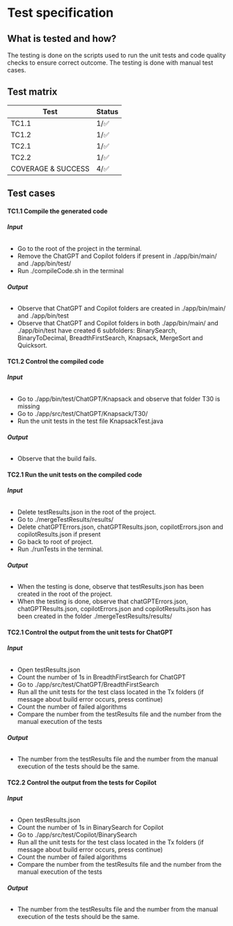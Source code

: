 # Test specification

## What is tested and how?
The testing is done on the scripts used to run the unit tests and code quality checks to ensure correct outcome. The testing is done with manual test cases.

## Test matrix

| Test | Status |
|------|-----|
| TC1.1 | 1/:white_check_mark: |
| TC1.2 | 1/:white_check_mark: |
| TC2.1 | 1/:white_check_mark: |
| TC2.2 | 1/:white_check_mark: |
| COVERAGE & SUCCESS | 4/:white_check_mark: |

## Test cases

#### **TC1.1 Compile the generated code**

###### **Input**
- Go to the root of the project in the terminal.
- Remove the ChatGPT and Copilot folders if present in ./app/bin/main/ and ./app/bin/test/
- Run ./compileCode.sh in the terminal

###### **Output**
- Observe that ChatGPT and Copilot folders are created in ./app/bin/main/ and ./app/bin/test
- Observe that ChatGPT and Copilot folders in both ./app/bin/main/ and ./app/bin/test have created 6 subfolders: BinarySearch, BinaryToDecimal, BreadthFirstSearch, Knapsack, MergeSort and Quicksort.

#### **TC1.2 Control the compiled code**

###### **Input**
- Go to ./app/bin/test/ChatGPT/Knapsack and observe that folder T30 is missing
- Go to ./app/src/test/ChatGPT/Knapsack/T30/
- Run the unit tests in the test file KnapsackTest.java

###### **Output**
- Observe that the build fails.

#### **TC2.1 Run the unit tests on the compiled code**

###### **Input**
- Delete testResults.json in the root of the project.
- Go to ./mergeTestResults/results/
- Delete chatGPTErrors.json, chatGPTResults.json, copilotErrors.json and copilotResults.json if present
- Go back to root of project.
- Run ./runTests in the terminal.

###### **Output**
- When the testing is done, observe that testResults.json has been created in the root of the project.
- When the testing is done, observe that chatGPTErrors.json, chatGPTResults.json, copilotErrors.json and copilotResults.json has been created in the folder ./mergeTestResults/results/ 

#### **TC2.1 Control the output from the unit tests for ChatGPT**

###### **Input**
- Open testResults.json
- Count the number of 1s in BreadthFirstSearch for ChatGPT
- Go to ./app/src/test/ChatGPT/BreadthFirstSearch
- Run all the unit tests for the test class located in the Tx folders (if message about build error occurs, press continue)
- Count the number of failed algorithms
- Compare the number from the testResults file and the number from the manual execution of the tests

###### **Output**
- The number from the testResults file and the number from the manual execution of the tests should be the same.

#### **TC2.2 Control the output from the tests for Copilot**

###### **Input**
- Open testResults.json
- Count the number of 1s in BinarySearch for Copilot
- Go to ./app/src/test/Copilot/BinarySearch
- Run all the unit tests for the test class located in the Tx folders (if message about build error occurs, press continue)
- Count the number of failed algorithms
- Compare the number from the testResults file and the number from the manual execution of the tests

###### **Output**
- The number from the testResults file and the number from the manual execution of the tests should be the same.


